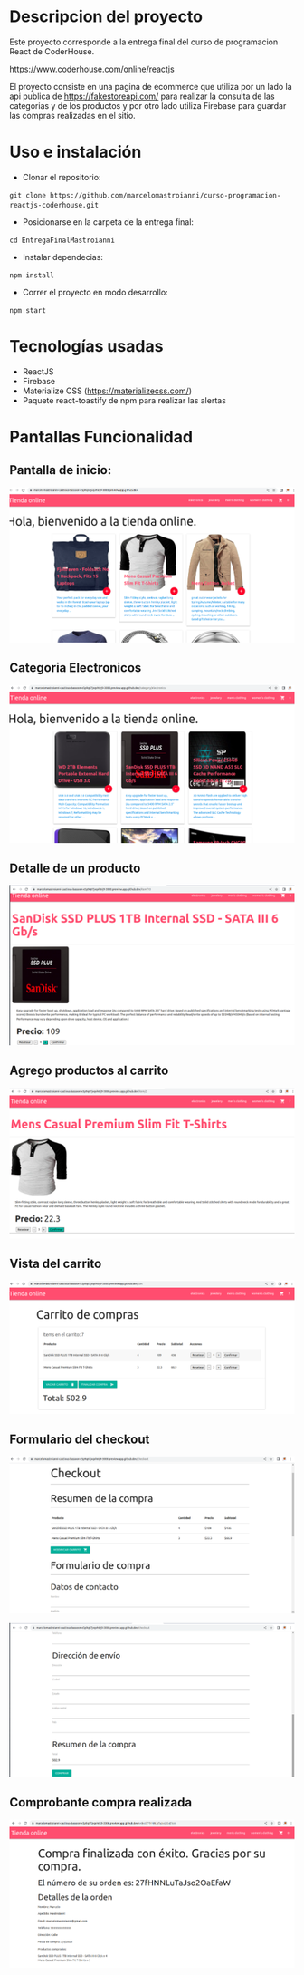 
# Descripcion del proyecto

Este proyecto corresponde a la entrega final del curso de programacion React de CoderHouse.


https://www.coderhouse.com/online/reactjs


El proyecto consiste en una pagina de ecommerce que utiliza por un lado la api publica de https://fakestoreapi.com/ para realizar la consulta de las categorias y de los productos y por otro lado utiliza Firebase para guardar las compras realizadas en el sitio.


# Uso e instalación

* Clonar el repositorio:

`git clone https://github.com/marcelomastroianni/curso-programacion-reactjs-coderhouse.git`

* Posicionarse en la carpeta de la entrega final:

`cd EntregaFinalMastroianni`

* Instalar dependecias:

`npm install`

* Correr el proyecto en modo desarrollo:

`npm start`



# Tecnologías usadas

* ReactJS
* Firebase
* Materialize CSS (https://materializecss.com/)
* Paquete react-toastify de npm para realizar las alertas

# Pantallas Funcionalidad


## Pantalla de inicio:

![plot](./pantallas/inicio.png)

## Categoria Electronicos

![plot](./pantallas/categoria_electronicos.png)

## Detalle de un producto

![plot](./pantallas/detalle%20de%20un%20producto.png)

## Agrego productos al carrito

![plot](./pantallas/agrego_productos_al_carrito.png)

## Vista del carrito

![plot](./pantallas/vista_del_carrito.png)

## Formulario del checkout

![plot](./pantallas/formulario_checkout_1.png)

![plot](./pantallas/formulario_checkout_2.png)

## Comprobante compra realizada

![plot](./pantallas/comprobante_compra_realizada.png)


